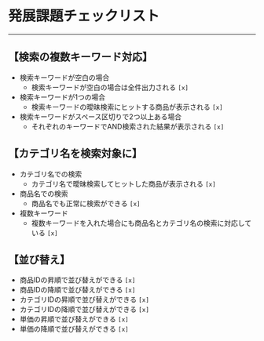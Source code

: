 # 発展課題チェックリスト

---

## 【検索の複数キーワード対応】

* 検索キーワードが空白の場合
  * 検索キーワードが空白の場合は全件出力される `[x]`
* 検索キーワードが1つの場合
  * 検索キーワードの曖昧検索にヒットする商品が表示される `[x]`
* 検索キーワードがスペース区切りで2つ以上ある場合
  * それぞれのキーワードでAND検索された結果が表示される `[x]`

## 【カテゴリ名を検索対象に】

* カテゴリ名での検索
  * カテゴリ名で曖昧検索してヒットした商品が表示される `[x]`
* 商品名での検索
  * 商品名でも正常に検索ができる `[x]`
* 複数キーワード
  * 複数キーワードを入れた場合にも商品名とカテゴリ名の検索に対応している `[x]`

## 【並び替え】

* 商品IDの昇順で並び替えができる `[x]`
* 商品IDの降順で並び替えができる `[x]`
* カテゴリIDの昇順で並び替えができる `[x]`
* カテゴリIDの降順で並び替えができる `[x]`
* 単価の昇順で並び替えができる `[x]`
* 単価の降順で並び替えができる `[x]`
